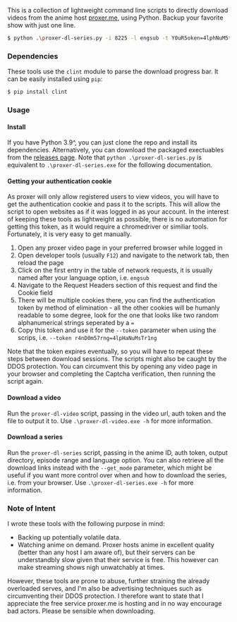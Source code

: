 This is a collection of lightweight command line scripts to directly download videos from the anime host [proxer.me](https://proxer.me/), using Python. Backup your favorite show with just one line.
```bash
$ python .\proxer-dl-series.py -i 8225 -l engsub -t Y0uR5oken=4lphNuM5tr -o H:\anime\Ping_Pong\ -e 1-11
```

### Dependencies

These tools use the ``clint`` module to parse the download progress bar. It can be easily installed using ``pip``:

```bash
$ pip install clint
```

### Usage

#### Install

If you have Python 3.9^, you can just clone the repo and install its dependencies. Alternatively, you can download the packaged exectuables from the [releases page](https://github.com/TimH96/proxer-dl-tools/releases). Note that ``python .\proxer-dl-series.py`` is equivalent to ``.\proxer-dl-series.exe`` for the following documentation.

#### Getting your authentication cookie

As proxer will only allow registered users to view videos, you will have to get the authentication cookie and pass it to the scripts. This will allow the script to open websites as if it was logged in as your account. In the interest of keeping these tools as lightweight as possible, there is no automation for getting this token, as it would require a chromedriver or similiar tools. Fortunately, it is very easy to get manually.

1. Open any proxer video page in your preferred browser while logged in
2. Open developer tools (usually ``F12``) and navigate to the network tab, then reload the page
3. Click on the first entry in the table of network requests, it is usually named after your language option, i.e. ``engsub``
4. Navigate to the Request Headers section of this request and find the Cookie field
5. There will be multiple cookies there, you can find the authentication token by method of elimination - all the other cookies will be humanly readable to some degree, look for the one that looks like two random alphanumerical strings seperated by a ``=``
6. Copy this token and use it for the ``--token`` parameter when using the scrips, i.e. ``--token r4nD0m57rng=4lpHaNuMsTr1ng``

Note that the token expires eventually, so you will have to repeat these steps between download sessions. The scripts might also be caught by the DDOS protection. You can circumvent this by opening any video page in your browser and completing the Captcha verification, then running the script again.

#### Download a video

Run the ``proxer-dl-video`` script, passing in the video url, auth token and the file to output it to. Use ``.\proxer-dl-video.exe -h`` for more information.

#### Download a series

Run the ``proxer-dl-series`` script, passing in the anime ID, auth token, output directory, episode range and language option. You can also retrieve all the download links instead with the ``--get_mode`` parameter, which might be useful if you want more control over when and how to download the series, i.e. from your browser. Use ``.\proxer-dl-series.exe -h`` for more information.

### Note of Intent

I wrote these tools with the following purpose in mind:
+ Backing up potentially volatile data.
+ Watching anime on demand. Proxer hosts anime in excellent quality (better than any host I am aware of), but their servers can be understandbly slow given that their service is free. This however can make streaming shows nigh unwatchably at times.

However, these tools are prone to abuse, further straining the already overloaded serves, and I'm also be advertising techniques such as circumventing their DDOS protection. I therefore want to state that I appreciate the free service proxer.me is hosting and in no way encourage bad actors. Please be sensible when downloading.